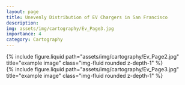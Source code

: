 ```yaml
---
layout: page
title: Unevenly Distribution of EV Chargers in San Francisco
description:
img: assets/img/cartography/Ev_Page3.jpg
importance: 4
category: Cartography
---
```


<div class="row justify-content-sm-center">
    <div class="col-sm-8 mt-3 mt-md-0">
        {% include figure.liquid path="assets/img/cartography/Ev_Page2.jpg" title="example image" class="img-fluid rounded z-depth-1" %}
    </div>
</div>
<div class="row justify-content-sm-center">
    <div class="col-sm-8 mt-3 mt-md-0">
        {% include figure.liquid path="assets/img/cartography/Ev_Page3.jpg" title="example image" class="img-fluid rounded z-depth-1" %}
    </div>
</div>